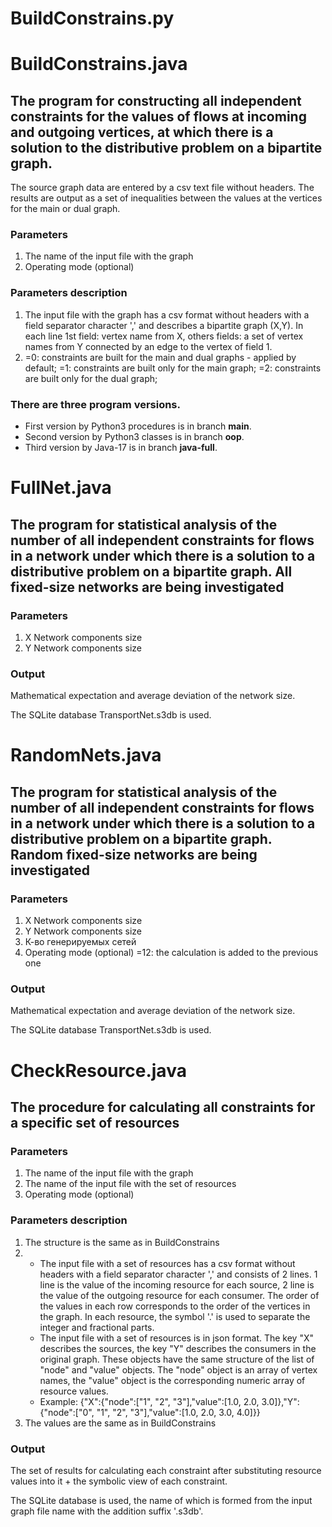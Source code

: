 # BuildConstrains.py #
# BuildConstrains.java #

## The program for constructing all independent constraints for the values of flows at incoming and outgoing vertices, at which there is a solution to the distributive problem on a bipartite graph. ##

The source graph data are entered by a csv text file without headers.
The results are output as a set of inequalities between the values at the vertices for the main or dual graph.

### Parameters
1. The name of the input file with the graph
2. Operating mode (optional)

### Parameters description
1. The input file with the graph has a csv format without headers with a field separator character ',' and describes a bipartite graph (X,Y).
   In each line 
	1st field: vertex name from X, 
	others fields: a set of vertex names from Y connected by an edge to the vertex of field 1. 
2. =0: constraints are built for the main and dual graphs - applied by default;
   =1: constraints are built only for the main graph;
   =2: constraints are built only for the dual graph;
   
   
### There are three program versions.
- First version by Python3 procedures is in branch **main**.
- Second version by Python3 classes is in branch **oop**.
- Third version by Java-17 is in branch **java-full**.


# FullNet.java #

## The program for statistical analysis of the number of all independent constraints for flows in a network under which there is a solution to a distributive problem on a bipartite graph. All fixed-size networks are being investigated ##

### Parameters ###
1. X Network components size
2. Y Network components size

### Output ###
Mathematical expectation and average deviation of the network size.
   
The SQLite database TransportNet.s3db is used.


# RandomNets.java #

## The program for statistical analysis of the number of all independent constraints for flows in a network under which there is a solution to a distributive problem on a bipartite graph. Random fixed-size networks are being investigated ##

### Parameters ###
1. X Network components size
2. Y Network components size
3. К-во генерируемых сетей
4. Operating mode (optional) =12: the calculation is added to the previous one

### Output ###
Mathematical expectation and average deviation of the network size.
   
The SQLite database TransportNet.s3db is used.


# CheckResource.java #

## The procedure for calculating all constraints for a specific set of resources ##

### Parameters ###
1. The name of the input file with the graph 
2. The name of the input file with the set of resources
3. Operating mode (optional)

### Parameters description ###
1. The structure is the same as in BuildConstrains
2.
    * The input file with a set of resources has a csv format without headers with a field separator character ',' and consists of 2 lines. 1 line is the value of the incoming resource for each source, 2 line is the value of the outgoing resource for each consumer. The order of the values in each row corresponds to the order of the vertices in the graph. In each resource, the symbol '.' is used to separate the integer and fractional parts. 
    * The input file with a set of resources is in json format. The key "X" describes the sources, the key "Y" describes the consumers in the original graph. These objects have the same structure of the list of "node" and "value" objects. The "node" object is an array of vertex names, the "value" object is the corresponding numeric array of resource values.
    * Example:
{"X":{"node":["1", "2", "3"],"value":[1.0, 2.0, 3.0]},"Y":{"node":["0", "1", "2", "3"],"value":[1.0, 2.0, 3.0, 4.0]}} 
3. The values are the same as in BuildConstrains

### Output ###
The set of results for calculating each constraint after substituting resource values into it + the symbolic view of each constraint.
   
The SQLite database is used, the name of which is formed from the input graph file name with the addition suffix '.s3db'.
